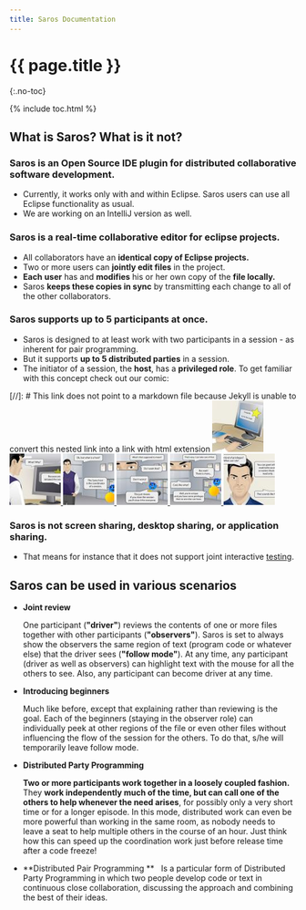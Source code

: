 ```yaml
---
title: Saros Documentation
---
```


# {{ page.title }}
{:.no-toc}

{% include toc.html %}

## What is Saros? What is it not?

### Saros is an Open Source IDE plugin for distributed collaborative software development.

*   Currently, it works only with and within Eclipse. Saros users can
    use all Eclipse functionality as usual.
*   We are working on an IntelliJ version as well.

### Saros is a real-time collaborative editor for eclipse projects.

*   All collaborators have an **identical copy of Eclipse projects.**
*   Two or more users can **jointly edit files** in the project.
*   **Each** **user** has and **modifies** his or her own copy of the
    **file locally.**
*   Saros **keeps these copies in sync** by transmitting each change to
    all of the other collaborators.

### Saros supports up to 5 participants at once.

*   Saros is designed to at least work with two participants in a
    session - as inherent for pair programming.
*   But it supports **up to 5 distributed parties** in a session.
*   The initiator of a session, the **host**, has a **privileged role**.
    To get familiar with this concept check out our comic:

[//]: # This link does not point to a markdown file because Jekyll is unable to convert this nested link into a link with html extension
[![](images/comics/small_6-1_host-comic_frame-1.jpg)
![](images/comics/small_6-1_host-comic_frame-2.jpg)
![](images/comics/small_6-1_host-comic_frame-3.jpg)
![](images/comics/small_6-1_host-comic_frame-4.jpg)
![](images/comics/small_host-comic_frame-5.jpg)
![](images/comics/small_host-comic_frame-6.jpg)](host-comic.html)


### Saros is not screen sharing, desktop sharing, or application sharing.

*   That means for instance that it does not support joint
    interactive [testing](host-comic.md).

## Saros can be used in various scenarios

* **Joint review**                      

  One participant (**"driver"**)
  reviews the contents of one or more
  files together with other
  participants
  (**"observers"**). Saros is set to
  always show the observers the same
  region of text (program code or
  whatever else) that the driver sees
  (**"follow mode"**). At any time,
  any participant (driver as well as
  observers) can highlight text with
  the mouse for all the others to
  see. Also, any participant can
  become driver at any time.
                                        

* **Introducing beginners**             

  Much like before, except that
  explaining rather than reviewing is
  the goal. Each of the beginners
  (staying in the observer role) can
  individually peek at other regions
  of the file or even other files
  without influencing the flow of the
  session for the others. To do that,
  s/he will temporarily leave follow
  mode.
                                        

* **Distributed Party Programming**     

  **Two or more participants work
  together in a loosely coupled
  fashion.** They **work independently
  much of the time, but can call one
  of the others to help whenever the
  need arises**, for possibly only a
  very short time or for a longer
  episode. In this mode, distributed
  work can even be more powerful than
  working in the same room, as nobody
  needs to leave a seat to help
  multiple others in the course of an
  hour. Just think how this can speed
  up the coordination work just before
  release time after a code freeze!
                                        

* **Distributed Pair Programming **     
  Is a particular form of Distributed
  Party Programming in which two
  people develop code or text in
  continuous close collaboration,
  discussing the approach and
  combining the best of their ideas.
                                        
